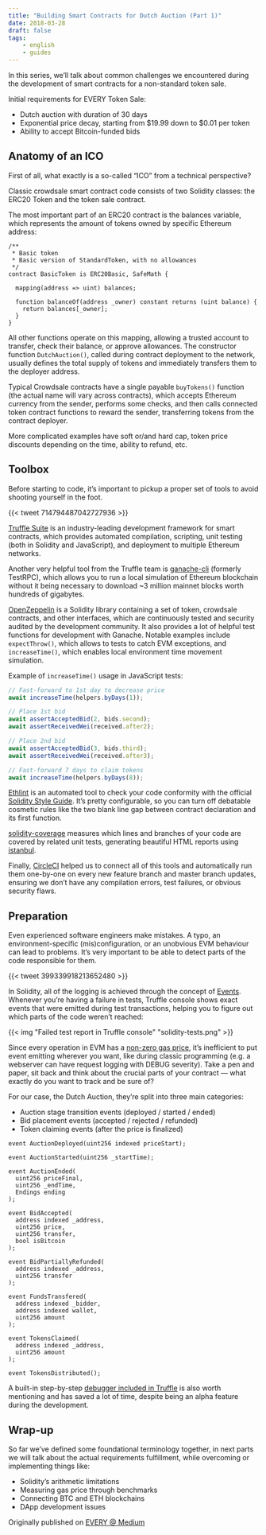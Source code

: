 ```yaml
---
title: "Building Smart Contracts for Dutch Auction (Part 1)"
date: 2018-03-28
draft: false
tags: 
    - english
    - guides
---
```


In this series, we’ll talk about common challenges we encountered during the development of smart contracts for a non-standard token sale.

Initial requirements for EVERY Token Sale:

- Dutch auction with duration of 30 days
- Exponential price decay, starting from $19.99 down to $0.01 per token
- Ability to accept Bitcoin-funded bids

<!--more-->

## Anatomy of an ICO

First of all, what exactly is a so-called “ICO” from a technical perspective?

Classic crowdsale smart contract code consists of two Solidity classes: the ERC20 Token and the token sale contract.

The most important part of an ERC20 contract is the balances variable, which represents the amount of tokens owned by specific Ethereum address:

```solidity
/**
 * Basic token
 * Basic version of StandardToken, with no allowances
 */
contract BasicToken is ERC20Basic, SafeMath {

  mapping(address => uint) balances;

  function balanceOf(address _owner) constant returns (uint balance) {
    return balances[_owner];
  }
}
```

All other functions operate on this mapping, allowing a trusted account to transfer, check their balance, or approve allowances. The constructor function `DutchAuction()`, called during contract deployment to the network, usually defines the total supply of tokens and immediately transfers them to the deployer address.

Typical Crowdsale contracts have a single payable `buyTokens()` function (the actual name will vary across contracts), which accepts Ethereum currency from the sender, performs some checks, and then calls connected token contract functions to reward the sender, transferring tokens from the contract deployer.

More complicated examples have soft or/and hard cap, token price discounts depending on the time, ability to refund, etc.

## Toolbox

Before starting to code, it’s important to pickup a proper set of tools to avoid shooting yourself in the foot.

{{< tweet 714794487042727936 >}}

[Truffle Suite](https://www.trufflesuite.com) is an industry-leading development framework for smart contracts, which provides automated compilation, scripting, unit testing (both in Solidity and JavaScript), and deployment to multiple Ethereum networks.

Another very helpful tool from the Truffle team is [ganache-cli](https://github.com/trufflesuite/ganache-cli) (formerly TestRPC), which allows you to run a local simulation of Ethereum blockchain without it being necessary to download ~3 million mainnet blocks worth hundreds of gigabytes.

[OpenZeppelin](https://github.com/OpenZeppelin/openzeppelin-contracts) is a Solidity library containing a set of token, crowdsale contracts, and other interfaces, which are continuously tested and security audited by the development community. It also provides a lot of helpful test functions for development with Ganache. Notable examples include `expectThrow()`, which allows to tests to catch EVM exceptions, and `increaseTime()`, which enables local environment time movement simulation.

Example of `increaseTime()` usage in JavaScript tests:

```js
// Fast-forward to 1st day to decrease price
await increaseTime(helpers.byDays(1));

// Place 1st bid
await assertAcceptedBid(2, bids.second);
await assertReceivedWei(received.after2);

// Place 2nd bid
await assertAcceptedBid(3, bids.third);
await assertReceivedWei(received.after3);

// Fast-forward 7 days to claim tokens
await increaseTime(helpers.byDays(8));
```

[Ethlint](https://github.com/duaraghav8/Ethlint) is an automated tool to check your code conformity with the official [Solidity Style Guide](http://solidity.readthedocs.io/en/latest/style-guide.html). It’s pretty configurable, so you can turn off debatable cosmetic rules like the two blank line gap between contract declaration and its first function.

[solidity-coverage](https://github.com/sc-forks/solidity-coverage) measures which lines and branches of your code are covered by related unit tests, generating beautiful HTML reports using [istanbul](https://github.com/gotwarlost/istanbul).

Finally, [CircleCI](https://circleci.com) helped us to connect all of this tools and automatically run them one-by-one on every new feature branch and master branch updates, ensuring we don’t have any compilation errors, test failures, or obvious security flaws.

## Preparation

Even experienced software engineers make mistakes. A typo, an environment-specific (mis)configuration, or an unobvious EVM behaviour can lead to problems. It’s very important to be able to detect parts of the code responsible for them.

{{< tweet 399339918213652480 >}}

In Solidity, all of the logging is achieved through the concept of [Events](https://solidity.readthedocs.io/en/v0.4.21/contracts.html#events). Whenever you’re having a failure in tests, Truffle console shows exact events that were emitted during test transactions, helping you to figure out which parts of the code weren’t reached:

{{< img "Failed test report in Truffle console" "solidity-tests.png" >}}

Since every operation in EVM has a [non-zero gas price](https://docs.google.com/spreadsheets/d/1n6mRqkBz3iWcOlRem_mO09GtSKEKrAsfO7Frgx18pNU/edit#gid=0), it’s inefficient to put event emitting wherever you want, like during classic programming (e.g. a webserver can have request logging with DEBUG severity). Take a pen and paper, sit back and think about the crucial parts of your contract — what exactly do you want to track and be sure of?

For our case, the Dutch Auction, they’re split into three main categories:

- Auction stage transition events (deployed / started / ended)
- Bid placement events (accepted / rejected / refunded)
- Token claiming events (after the price is finalized)

```solidity
event AuctionDeployed(uint256 indexed priceStart);

event AuctionStarted(uint256 _startTime);

event AuctionEnded(
  uint256 priceFinal, 
  uint256 _endTime, 
  Endings ending
);

event BidAccepted(
  address indexed _address, 
  uint256 price, 
  uint256 transfer, 
  bool isBitcoin
);

event BidPartiallyRefunded(
  address indexed _address, 
  uint256 transfer
); 

event FundsTransfered(
  address indexed _bidder, 
  address indexed wallet, 
  uint256 amount
);

event TokensClaimed(
  address indexed _address, 
  uint256 amount
); 

event TokensDistributed(); 
```

A built-in step-by-step [debugger included in Truffle](https://www.trufflesuite.com/docs/truffle/getting-started/debugging-your-contracts) is also worth mentioning and has saved a lot of time, despite being an alpha feature during the development.

## Wrap-up

So far we’ve defined some foundational terminology together, in next parts we will talk about the actual requirements fulfillment, while overcoming or implementing things like:

- Solidity’s arithmetic limitations
- Measuring gas price through benchmarks
- Connecting BTC and ETH blockchains
- DApp development issues

Originally published on [EVERY @ Medium](https://medium.com/@shopevery/building-smart-contracts-for-a-dutch-auction-part-1-81dc5c770f1f)